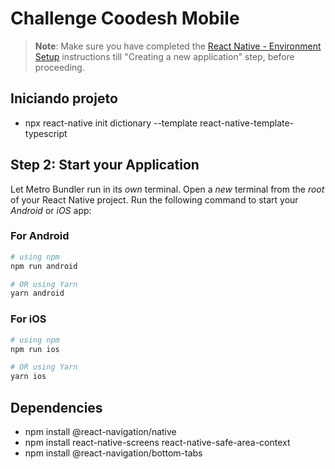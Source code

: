 # Challenge Coodesh Mobile

>**Note**: Make sure you have completed the [React Native - Environment Setup](https://reactnative.dev/docs/environment-setup) instructions till "Creating a new application" step, before proceeding.

## Iniciando projeto

- npx react-native init dictionary --template     react-native-template-typescript

## Step 2: Start your Application

Let Metro Bundler run in its _own_ terminal. Open a _new_ terminal from the _root_ of your React Native project. Run the following command to start your _Android_ or _iOS_ app:

### For Android

```bash
# using npm
npm run android

# OR using Yarn
yarn android
```

### For iOS

```bash
# using npm
npm run ios

# OR using Yarn
yarn ios
```

## Dependencies
- npm install @react-navigation/native
- npm install react-native-screens react-native-safe-area-context
- npm install @react-navigation/bottom-tabs
